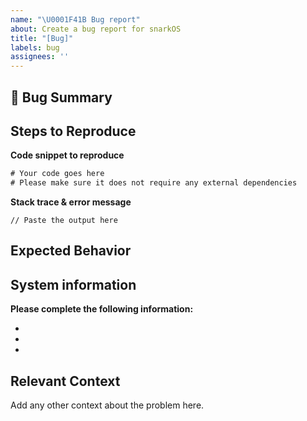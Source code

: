 ```yaml
---
name: "\U0001F41B Bug report"
about: Create a bug report for snarkOS
title: "[Bug]"
labels: bug
assignees: ''
---
```


## 🐛 Bug Summary

<!-- A clear and concise description of what the bug is.
To report a security issue, please email security@aleo.org. -->

## Steps to Reproduce

**Code snippet to reproduce**
```rust
# Your code goes here
# Please make sure it does not require any external dependencies
```

**Stack trace & error message**
```
// Paste the output here
```

## Expected Behavior

<!-- A clear and concise description of what you expected to happen. -->

## System information

**Please complete the following information:**

- <!-- snarkOS Version -->
- <!-- Rust Version -->
- <!-- Computer OS -->

## Relevant Context

Add any other context about the problem here.
